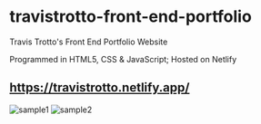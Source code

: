 # travistrotto-front-end-portfolio
Travis Trotto's Front End Portfolio Website

Programmed in HTML5, CSS & JavaScript; Hosted on Netlify

## https://travistrotto.netlify.app/

![sample1](https://user-images.githubusercontent.com/54992930/116954998-5867cb80-ac5f-11eb-9db3-b78ee2ade310.png)
![sample2](https://user-images.githubusercontent.com/54992930/116954997-5867cb80-ac5f-11eb-9c26-5833904f67ed.png)
